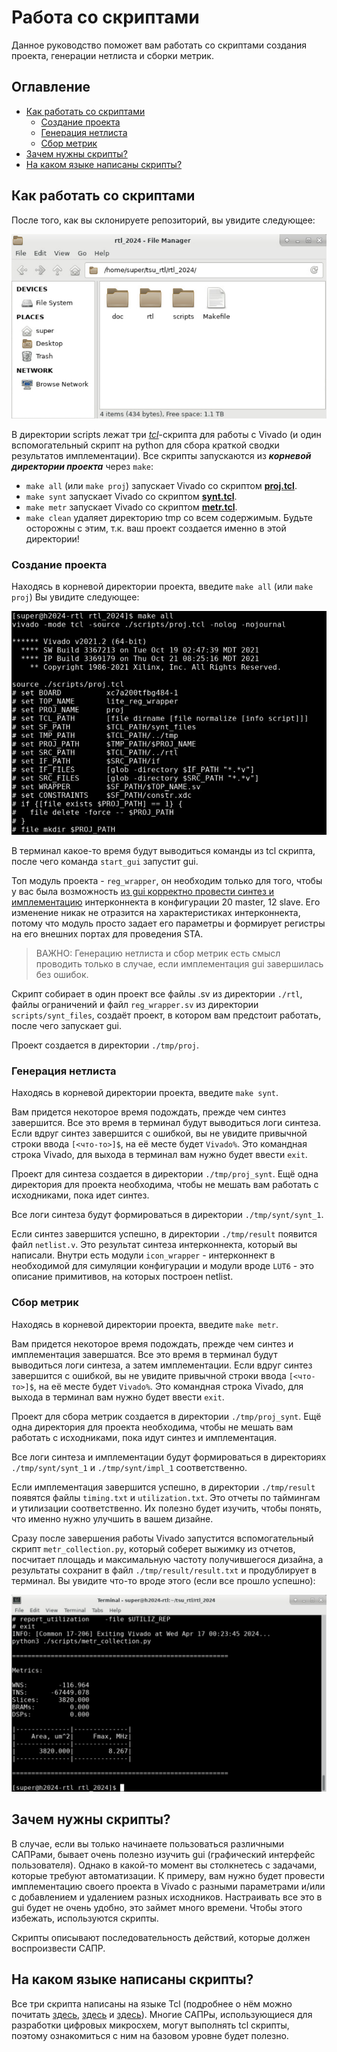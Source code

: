 # Работа со скриптами

Данное руководство поможет вам работать со скриптами создания проекта, генерации нетлиста и сборки метрик.

## Оглавление
- [Как работать со скриптами](#start)
  - [Создание проекта](#proj_creation)
  - [Генерация нетлиста](#netlist_generation)
  - [Сбор метрик](#metric_collection)
- [Зачем нужны скрипты?](#why_scripts)
- [На каком языке написаны скрипты?](#tcl)

<div id='start'>

## Как работать со скриптами

После того, как вы склонируете репозиторий, вы увидите следующее:

![ss][start_dir]

В директории scripts лежат три [*tcl*](#tcl)-скрипта для работы с Vivado (и один вспомогательный скрипт на python для сбора краткой сводки результатов имплементации). Все скрипты запускаются из ***корневой директории проекта*** через `make`:
 - `make all` (или `make proj`) запускает Vivado со скриптом [**proj.tcl**](#proj_creation).
 - `make synt` запускает Vivado со скриптом [**synt.tcl**](#netlist_generation).
 - `make metr` запускает Vivado со скриптом [**metr.tcl**](#metric_collection).
 - `make clean` удаляет директорию tmp со всем содержимым. Будьте осторожны с этим, т.к. ваш проект создается именно в этой директории!


<div id='proj_creation'>

### Создание проекта

Находясь в корневой директории проекта, введите `make all` (или `make proj`) Вы увидите следующее:

![ss][make_all]

В терминал какое-то время будут выводиться команды из tcl скрипта, после чего команда `start_gui` запустит gui.

Топ модуль проекта - `reg_wrapper`, он необходим только для того, чтобы у вас была возможность [из gui корректно провести синтез и имплементацию](./vivado_manual.md) интерконнекта в конфигурации 20 master, 12 slave. Его изменение никак не отразится на характеристиках интерконнекта, потому что модуль просто задает его параметры и формирует регистры на его внешних портах для проведения STA.

> ВАЖНО: Генерацию нетлиста и сбор метрик есть смысл проводить только в случае, если имплементация gui завершилась без ошибок.

Скрипт собирает в один проект все файлы .sv из директории `./rtl`, файлы ограничений и файл `reg_wrapper.sv` из директории `scripts/synt_files`, создаёт проект, в котором вам предстоит работать, после чего запускает gui.

Проект создается в директории `./tmp/proj`.

<div id='netlist_generation'>

### Генерация нетлиста

Находясь в корневой директории проекта, введите `make synt`.

Вам придется некоторое время подождать, прежде чем синтез завершится. Все это время в терминал будут выводиться логи синтеза. Если вдруг синтез завершится с ошибкой, вы не увидите привычной строки ввода `[<что-то>]$`, на её месте будет `Vivado%`. Это командная строка Vivado, для выхода в терминал вам нужно будет ввести `exit`.

Проект для синтеза создается в директории `./tmp/proj_synt`. Ещё одна директория для проекта необходима, чтобы не мешать вам работать с исходниками, пока идет синтез.

Все логи синтеза будут формироваться в директории `./tmp/synt/synt_1`.

Если синтез завершится успешно, в директории `./tmp/result` появится файл `netlist.v`. Это результат синтеза интерконнекта, который вы написали. Внутри есть модули `icon_wrapper` - интерконнект в необходимой для симуляции конфигурации и модули вроде `LUT6` - это описание примитивов, на которых построен netlist.

<div id='metric_collection'>

### Сбор метрик

Находясь в корневой директории проекта, введите `make metr`.

Вам придется некоторое время подождать, прежде чем синтез и имплементация завершатся. Все это время в терминал будут выводиться логи синтеза, а затем имплементации. Если вдруг синтез завершится с ошибкой, вы не увидите привычной строки ввода `[<что-то>]$`, на её месте будет `Vivado%`. Это командная строка Vivado, для выхода в терминал вам нужно будет ввести `exit`.

Проект для сбора метрик создается в директории `./tmp/proj_synt`. Ещё одна директория для проекта необходима, чтобы не мешать вам работать с исходниками, пока идут синтез и имплементация.

Все логи синтеза и имплементации будут формироваться в директориях `./tmp/synt/synt_1` и `./tmp/synt/impl_1` соответственно.

Если имплементация завершится успешно, в директории `./tmp/result` появятся файлы `timing.txt` и `utilization.txt`. Это отчеты по таймингам и утилизации соответственно. Их полезно будет изучить, чтобы понять, что именно нужно улучшить в вашем дизайне.

Сразу после завершения работы Vivado запустится вспомогательный скрипт `metr_collection.py`, который соберет выжимку из отчетов, посчитает площадь и максимальную частоту получившегося дизайна, а результаты сохранит в файл `./tmp/result/result.txt` и продублирует в терминал. Вы увидите что-то вроде этого (если все прошло успешно):

![ss][result]


<div id='why_scripts'>

## Зачем нужны скрипты?

В случае, если вы только начинаете пользоваться различными САПРами, бывает очень полезно изучить gui (графический интерфейс пользователя). Однако в какой-то момент вы столкнетесь с задачами, которые требуют автоматизации. К примеру, вам нужно будет провести имплементацию своего проекта в Vivado с разными параметрами и/или с добавлением и удалением разных исходников. Настраивать все это в gui будет не очень удобно, это займет много времени. Чтобы этого избежать, используются скрипты.

Скрипты описывают последовательность действий, которые должен воспроизвести САПР.

<div id='tcl'>

## На каком языке написаны скрипты?

Все три скрипта написаны на языке Tcl (подробнее о нём можно почитать [здесь][tcl_wiki], [здесь][tcl_tutorial] и [здесь][tcl_tutorial2]). Многие САПРы, использующиеся для разработки цифровых микросхем, могут выполнять tcl скрипты, поэтому ознакомиться с ним на базовом уровне будет полезно.




[tcl_wiki]:     https://ru.wikipedia.org/wiki/Tcl "Википедия"
[tcl_tutorial]: https://wiki.tcl-lang.org/page/Beginning+Tcl "Сайт с гайдами по tcl"
[tcl_tutorial2]: https://www.tcl.tk/man/tcl8.5/tutorial/tcltutorial.html "Ещё один сайт с гайдами по tcl"

[start_dir]: ./img/scripts_start_dir.png
[make_all]: ./img/scripts_make_all.png
[result]: ./img/scripts_result.png
